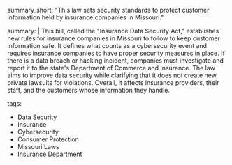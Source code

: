 summary_short: "This law sets security standards to protect customer information held by insurance companies in Missouri."

summary: |
  This bill, called the "Insurance Data Security Act," establishes new rules for insurance companies in Missouri to follow to keep customer information safe. It defines what counts as a cybersecurity event and requires insurance companies to have proper security measures in place. If there is a data breach or hacking incident, companies must investigate and report it to the state's Department of Commerce and Insurance. The law aims to improve data security while clarifying that it does not create new private lawsuits for violations. Overall, it affects insurance providers, their staff, and the customers whose information they handle.

tags:
  - Data Security
  - Insurance
  - Cybersecurity
  - Consumer Protection
  - Missouri Laws
  - Insurance Department
